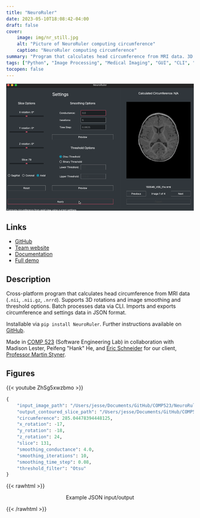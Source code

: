 ```yaml
---
title: "NeuroRuler"
date: 2023-05-10T18:08:42-04:00
draft: false
cover:
    image: img/nr_still.jpg
    alt: "Picture of NeuroRuler computing circumference"
    caption: "NeuroRuler computing circumference"
summary: "Program that calculates head circumference from MRI data. 3D rotation, smoothing, and threshold options. Batch processes data via CLI. Imports and exports circumference and settings data."
tags: ["Python", "Image Processing", "Medical Imaging", "GUI", "CLI", "COMP 523", "UNC"]
tocopen: false
---
```


![NeuroRuler demo](img/nr_demo.gif)

## Links

* [GitHub](https://github.com/NIRALUser/NeuroRuler)
* [Team website](https://tarheels.live/comp523teamd/)
* [Documentation](https://neuroruler.readthedocs.io)
* [Full demo](https://www.youtube.com/watch?v=ZhSg5xwzbmo)

## Description

Cross-platform program that calculates head circumference from MRI data (`.nii`, `.nii.gz`, `.nrrd`). Supports 3D rotations and image smoothing and threshold options. Batch processes data via CLI. Imports and exports circumference and settings data in JSON format.

Installable via `pip install NeuroRuler`. Further instructions available on [GitHub](https://github.com/NIRALUser/NeuroRuler#install).

Made in [COMP 523](https://www.cs.unc.edu/~stotts/COMP523-s23/teams.html) (Software Engineering Lab) in collaboration with Madison Lester, Peifeng "Hank" He, and [Eric Schneider](https://eric-unc.tech) for our client, [Professor Martin Styner](https://www.cs.unc.edu/~styner/).

## Figures

{{< youtube ZhSg5xwzbmo >}}

```py
{
    "input_image_path": "/Users/jesse/Documents/GitHub/COMP523/NeuroRuler/data/MicroBiome_1month_T1w.nii.gz",
    "output_contoured_slice_path": "/Users/jesse/Documents/GitHub/COMP523/NeuroRuler/output/MicroBiome_1month_T1w/MicroBiome_1month_T1w_contoured.png",
    "circumference": 285.04478394448125,
    "x_rotation": -17,
    "y_rotation": -18,
    "z_rotation": 24,
    "slice": 131,
    "smoothing_conductance": 4.0,
    "smoothing_iterations": 10,
    "smoothing_time_step": 0.08,
    "threshold_filter": "Otsu"
}
```

{{< rawhtml >}}
<p align="center">Example JSON input/output</p>
{{< /rawhtml >}}

